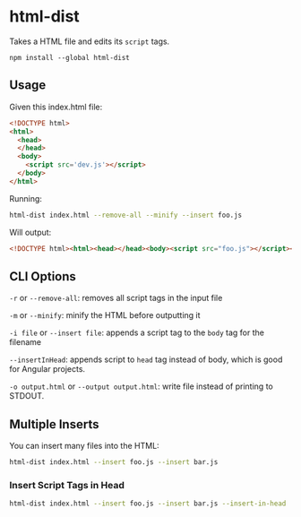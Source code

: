 # html-dist

Takes a HTML file and edits its `script` tags.

```
npm install --global html-dist
```

## Usage

Given this index.html file:

```html
<!DOCTYPE html>
<html>
  <head>
  </head>
  <body>
    <script src='dev.js'></script>
  </body>
</html>
```

Running:

```sh
html-dist index.html --remove-all --minify --insert foo.js
```

Will output:

```html
<!DOCTYPE html><html><head></head><body><script src="foo.js"></script></body></html>
```

## CLI Options

`-r` or `--remove-all`: removes all script tags in the input file

`-m` or `--minify`: minify the HTML before outputting it

`-i file` or `--insert file`: appends a script tag to the `body` tag for the filename

`--insertInHead`: appends script to `head` tag instead of body, which is good for Angular projects.

`-o output.html` or `--output output.html`: write file instead of printing to STDOUT.

## Multiple Inserts

You can insert many files into the HTML:

```sh
html-dist index.html --insert foo.js --insert bar.js
```

### Insert Script Tags in Head

```sh
html-dist index.html --insert foo.js --insert bar.js --insert-in-head
```




